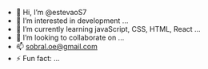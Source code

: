 - 👋 Hi, I’m @estevaoS7
- 👀 I’m interested in development ...
- 🌱 I’m currently learning javaScript, CSS, HTML, React ...
- 💞️ I’m looking to collaborate on ...
- 📫 sobral.oe@gmail.com
- ⚡ Fun fact: ...

<!---
estevaoS7/estevaoS7 is a ✨ special ✨ repository because its `README.md` (this file) appears on your GitHub profile.
You can click the Preview link to take a look at your changes.
--->
